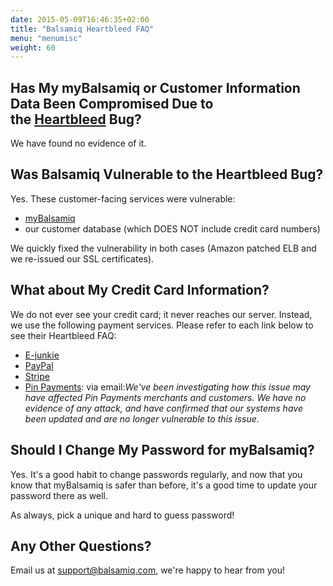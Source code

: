 ```yaml
---
date: 2015-05-09T16:46:35+02:00
title: "Balsamiq Heartbleed FAQ"
menu: "menumisc"
weight: 60
---
```

## Has My myBalsamiq or Customer Information Data Been Compromised Due to the [Heartbleed](Http://heartbleed.com/) Bug?

We have found no evidence of it.

## Was Balsamiq Vulnerable to the Heartbleed Bug?

Yes. These customer-facing services were vulnerable:

*   [myBalsamiq](https://balsamiq.com/products/mockups/mybalsamiq/)
*   our customer database (which DOES NOT include credit card numbers)

We quickly fixed the vulnerability in both cases (Amazon patched ELB and we re-issued our SSL certificates).

## What about My Credit Card Information?

We do not ever see your credit card; it never reaches our server. Instead, we use the following payment services. Please refer to each link below to see their Heartbleed FAQ:

*   [E-junkie](http://www.e-junkie.com/bb/topic/6793/pg/0)
*   [PayPal](https://www.paypal-community.com/t5/PayPal-Forward/OpenSSL-Heartbleed-Bug-PayPal-Account-Holders-are-Secure/ba-p/797568)
*   [Stripe](https://stripe.com/blog/heartbleed)
*   [Pin Payments](https://pinpayments.com/): via email:_We've been investigating how this issue may have affected Pin Payments merchants and customers. We have no evidence of any attack, and have confirmed that our systems have been updated and are no longer vulnerable to this issue._

## Should I Change My Password for myBalsamiq?

Yes. It's a good habit to change passwords regularly, and now that you know that myBalsamiq is safer than before, it's a good time to update your password there as well.

As always, pick a unique and hard to guess password!

## Any Other Questions?

Email us at [support@balsamiq.com](mailto:support@balsamiq.com), we're happy to hear from you!
